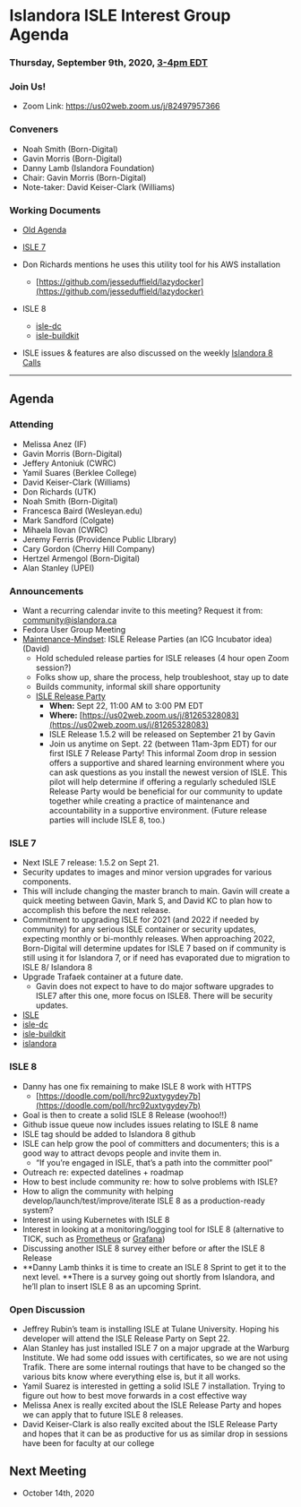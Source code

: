 # Islandora ISLE Interest Group Agenda
### Thursday, September 9th, 2020, [3-4pm EDT](http://www.thetimezoneconverter.com/?t=1%20pm&tz=Toronto&)

### Join Us!
* Zoom Link: https://us02web.zoom.us/j/82497957366

### Conveners
* Noah Smith (Born-Digital)
* Gavin Morris (Born-Digital)
* Danny Lamb (Islandora Foundation)
* Chair: Gavin Morris (Born-Digital)
* Note-taker: David Keiser-Clark (Williams)

### Working Documents

* [Old Agenda](https://docs.google.com/document/d/1QZH-JFfroIA8NUFJu2NDwbmKV6ygCY7SjW001g8FeOU/edit#heading=h.7830nr7tkzrn)

* [ISLE 7](https://github.com/Islandora-Collaboration-Group/ISLE)
* Don Richards mentions he uses this utility tool for his AWS installation
  * [https://github.com/jesseduffield/lazydocker](https://github.com/jesseduffield/lazydocker)

* ISLE 8
  * [isle-dc](https://github.com/Islandora-Devops/isle-dc)
  * [isle-buildkit](https://github.com/Islandora-Devops/isle-buildkit)

* ISLE issues & features are also discussed on the weekly [Islandora 8 Calls](https://github.com/Islandora/documentation/wiki/2020)

---

## Agenda

### Attending

* Melissa Anez (IF)
* Gavin Morris (Born-Digital)
* Jeffery Antoniuk (CWRC)
* Yamil Suares (Berklee College)
* David Keiser-Clark (Williams)
* Don Richards (UTK)
* Noah Smith (Born-Digital)
* Francesca Baird (Wesleyan.edu)
* Mark Sandford (Colgate)
* Mihaela Ilovan (CWRC)
* Jeremy Ferris (Providence Public LIbrary)
* Cary Gordon (Cherry Hill Company)
* Hertzel Armengol (Born-Digital)
* Alan Stanley (UPEI)

### Announcements

*   Want a recurring calendar invite to this meeting? Request it from: [community@islandora.ca](mailto:community@islandora.ca)
*   Fedora User Group Meeting
*   [Maintenance-Mindset](https://docs.google.com/document/d/1IxBKQ_sp6bMK4oZxYdImGeIPEuX-qkzKFW57pzTCG7s/edit#): ISLE Release Parties (an ICG Incubator idea) (David)
    *   Hold scheduled release parties for ISLE releases (4 hour open Zoom session?)
    *   Folks show up, share the process, help troubleshoot, stay up to date
    *   Builds community, informal skill share opportunity
    *   [ISLE Release Party](https://groups.google.com/g/islandora/c/WfaKCDaqVis)
        * **When:** Sept 22, 11:00 AM to 3:00 PM EDT
        * **Where:** [https://us02web.zoom.us/j/81265328083](https://us02web.zoom.us/j/81265328083)
        * ISLE Release 1.5.2 will be released on September 21 by Gavin
        * Join us anytime on Sept. 22 (between 11am-3pm EDT) for our first ISLE 7 Release Party! This informal Zoom drop in session offers a supportive and shared learning environment where you can ask questions as you install the newest version of ISLE. This pilot will help determine if offering a regularly scheduled ISLE Release Party would be beneficial for our community to update together while creating a practice of maintenance and accountability in a supportive environment. (Future release parties will include ISLE 8, too.)


### ISLE 7

*   Next ISLE 7 release: 1.5.2 on Sept 21.
  * Security updates to images and minor version upgrades for various components.
*   This will include changing the master branch to main. Gavin will create a quick meeting between Gavin, Mark S, and David KC to plan how to accomplish this before the next release.
*   Commitment to upgrading ISLE for 2021 (and 2022 if needed by community) for any serious ISLE container or security updates, expecting monthly or bi-monthly releases. When approaching 2022, Born-Digital will determine updates for ISLE 7 based on if community is still using it for Islandora 7, or if need has evaporated due to migration to ISLE 8/ Islandora 8
*   Upgrade Trafaek container at a future date.
    *   Gavin does not expect to have to do major software upgrades to ISLE7 after this one, more focus on ISLE8. There will be security updates.
* [ISLE](https://github.com/Islandora-Collaboration-Group/ISLE/issues)
* [isle-dc](https://github.com/Islandora-Devops/isle-dc/issues)
* [isle-buildkit](https://github.com/Islandora-Devops/isle-buildkit/issues)
* [islandora](https://github.com/Islandora/documentation/issues)

### ISLE 8

*   Danny has one fix remaining to make ISLE 8 work with HTTPS
    *   [https://doodle.com/poll/hrc92uxtygydey7b](https://doodle.com/poll/hrc92uxtygydey7b) 
*   Goal is then to create a solid ISLE 8 Release (woohoo!!)
*   Github issue queue now includes issues relating to ISLE 8 name
*   ISLE tag should be added to Islandora 8 github
*   ISLE can help grow the pool of committers and documenters; this is a good way to attract devops people and invite them in.
    *   “If you’re engaged in ISLE, that’s a path into the committer pool”
*   Outreach re: expected datelines + roadmap
*   How to best include community re: how to solve problems with ISLE?
*   How to align the community with helping develop/launch/test/improve/iterate ISLE 8 as a production-ready system?
*   Interest in using Kubernetes with ISLE 8
*   Interest in looking at a monitoring/logging tool for ISLE 8 (alternative to TICK, such as [Prometheus](https://prometheus.io/) or [Grafana](https://grafana.com/))
*   Discussing another ISLE 8 survey either before or after the ISLE 8 Release
*   **Danny Lamb thinks it is time to create an ISLE 8 Sprint to get it to the next level. **There is a survey going out shortly from Islandora, and he’ll plan to insert ISLE 8 as an upcoming Sprint.

### Open Discussion

*   Jeffrey Rubin’s team  is installing ISLE at Tulane University. Hoping his developer will attend the ISLE Release Party on Sept 22. 
*   Alan Stanley has just installed ISLE 7 on a major upgrade at the Warburg Institute.  We had some odd issues with certificates, so we are not using Trafik.  There are some internal routings that have to be changed so the various bits know where everything else is, but it all works.
*   Yamil Suarez is interested in getting a solid ISLE 7 installation. Trying to figure out how to best move forwards in a cost effective way
*   Melissa Anex is really excited about the ISLE Release Party and hopes we can apply that to future ISLE 8 releases.
*   David Keiser-Clark is also really excited about the ISLE Release Party and hopes that it can be as productive for us as similar drop in sessions have been for faculty at our college

## Next Meeting

* October 14th, 2020
